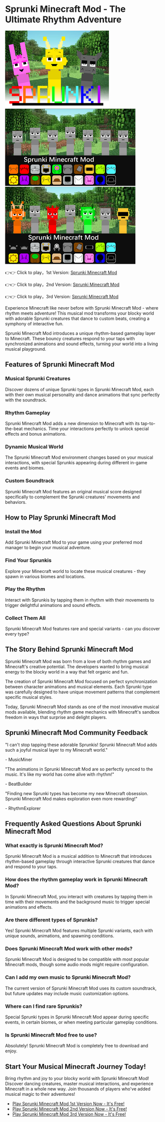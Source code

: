 # Sprunki Minecraft Mod - The Ultimate Rhythm Adventure

![Sprunki Minecraft Mod](https://raw.githubusercontent.com/Sprunki-Minecraft-Mod/.github/refs/heads/main/sprunki-minecraft-mod.png "Sprunki Minecraft Mod")
![Sprunki Minecraft Mod](https://raw.githubusercontent.com/Sprunki-Minecraft-Mod/.github/refs/heads/main/sprunki-minecraft-mod-2.png "Sprunki Minecraft Mod")
![Sprunki Minecraft Mod](https://raw.githubusercontent.com/Sprunki-Minecraft-Mod/.github/refs/heads/main/sprunki-minecraft-mod-3.png "Sprunki Minecraft Mod")

👉👉 Click to play，1st Version: [Sprunki Minecraft Mod](https://sprunksters.com/sprunki-minecraft-mod/ "Sprunki Minecraft Mod")

👉👉 Click to play，2nd Version: [Sprunki Minecraft Mod](https://sprunkiscrunkly.com/sprunki-minecraft-mod/ "Sprunki Minecraft Mod")

👉👉 Click to play，3rd Version: [Sprunki Minecraft Mod](https://sprunkipyramixed.com/sprunki-minecraft-mod/ "Sprunki Minecraft Mod")

Experience Minecraft like never before with Sprunki Minecraft Mod - where rhythm meets adventure! This musical mod transforms your blocky world with adorable Sprunki creatures that dance to custom beats, creating a symphony of interactive fun.

Sprunki Minecraft Mod introduces a unique rhythm-based gameplay layer to Minecraft. These bouncy creatures respond to your taps with synchronized animations and sound effects, turning your world into a living musical playground.

## Features of Sprunki Minecraft Mod

### Musical Sprunki Creatures

Discover dozens of unique Sprunki types in Sprunki Minecraft Mod, each with their own musical personality and dance animations that sync perfectly with the soundtrack.

### Rhythm Gameplay

Sprunki Minecraft Mod adds a new dimension to Minecraft with its tap-to-the-beat mechanics. Time your interactions perfectly to unlock special effects and bonus animations.

### Dynamic Musical World

The Sprunki Minecraft Mod environment changes based on your musical interactions, with special Sprunkis appearing during different in-game events and biomes.

### Custom Soundtrack

Sprunki Minecraft Mod features an original musical score designed specifically to complement the Sprunki creatures' movements and behaviors.

## How to Play Sprunki Minecraft Mod

### Install the Mod

Add Sprunki Minecraft Mod to your game using your preferred mod manager to begin your musical adventure.

### Find Your Sprunkis

Explore your Minecraft world to locate these musical creatures - they spawn in various biomes and locations.

### Play the Rhythm

Interact with Sprunkis by tapping them in rhythm with their movements to trigger delightful animations and sound effects.

### Collect Them All

Sprunki Minecraft Mod features rare and special variants - can you discover every type?

## The Story Behind Sprunki Minecraft Mod

Sprunki Minecraft Mod was born from a love of both rhythm games and Minecraft's creative potential. The developers wanted to bring musical energy to the blocky world in a way that felt organic and fun.

The creation of Sprunki Minecraft Mod focused on perfect synchronization between character animations and musical elements. Each Sprunki type was carefully designed to have unique movement patterns that complement specific musical styles.

Today, Sprunki Minecraft Mod stands as one of the most innovative musical mods available, blending rhythm game mechanics with Minecraft's sandbox freedom in ways that surprise and delight players.

## Sprunki Minecraft Mod Community Feedback

"I can't stop tapping these adorable Sprunkis! Sprunki Minecraft Mod adds such a joyful musical layer to my Minecraft world."

\- MusicMiner

"The animations in Sprunki Minecraft Mod are so perfectly synced to the music. It's like my world has come alive with rhythm!"

\- BeatBuilder

"Finding new Sprunki types has become my new Minecraft obsession. Sprunki Minecraft Mod makes exploration even more rewarding!"

\- RhythmExplorer

## Frequently Asked Questions About Sprunki Minecraft Mod

### What exactly is Sprunki Minecraft Mod?

Sprunki Minecraft Mod is a musical addition to Minecraft that introduces rhythm-based gameplay through interactive Sprunki creatures that dance and respond to your taps.

### How does the rhythm gameplay work in Sprunki Minecraft Mod?

In Sprunki Minecraft Mod, you interact with creatures by tapping them in time with their movements and the background music to trigger special animations and effects.

### Are there different types of Sprunkis?

Yes! Sprunki Minecraft Mod features multiple Sprunki variants, each with unique sounds, animations, and spawning conditions.

### Does Sprunki Minecraft Mod work with other mods?

Sprunki Minecraft Mod is designed to be compatible with most popular Minecraft mods, though some audio mods might require configuration.

### Can I add my own music to Sprunki Minecraft Mod?

The current version of Sprunki Minecraft Mod uses its custom soundtrack, but future updates may include music customization options.

### Where can I find rare Sprunkis?

Special Sprunki types in Sprunki Minecraft Mod appear during specific events, in certain biomes, or when meeting particular gameplay conditions.

### Is Sprunki Minecraft Mod free to use?

Absolutely! Sprunki Minecraft Mod is completely free to download and enjoy.

## Start Your Musical Minecraft Journey Today!

Bring rhythm and joy to your blocky world with Sprunki Minecraft Mod! Discover dancing creatures, master musical interactions, and experience Minecraft in a whole new way. Join thousands of players who've added musical magic to their adventures!

- [Play Sprunki Minecraft Mod 1st Version Now - It's Free!](https://sprunksters.com/sprunki-minecraft-mod/)
- [Play Sprunki Minecraft Mod 2nd Version Now - It's Free!](https://sprunkiscrunkly.com/sprunki-minecraft-mod/)
- [Play Sprunki Minecraft Mod 3rd Version Now - It's Free!](https://sprunkipyramixed.com/sprunki-minecraft-mod/)
